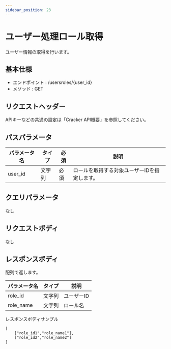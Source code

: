 ```yaml
---
sidebar_position: 23
---
```


# ユーザー処理ロール取得
ユーザー情報の取得を行います。

## 基本仕様
- エンドポイント : /usersroles/{user_id}
- メソッド : GET

## リクエストヘッダー
APIキーなどの共通の設定は「Cracker API概要」を参照してください。

## パスパラメータ

|パラメータ名|タイプ|必須|説明|
|----|----|----|----|
|user_id|文字列|必須|ロールを取得する対象ユーザーIDを指定します。|

## クエリパラメータ
なし

## リクエストボディ
なし

## レスポンスボディ
配列で返します。

|パラメータ名|タイプ|説明|
|----|----|----|
|role_id|文字列|ユーザーID|
|role_name|文字列|ロール名|

レスポンスボディサンプル
```
[
    ["role_id1","role_name1"],
    ["role_id2","role_name2"]
]
```

